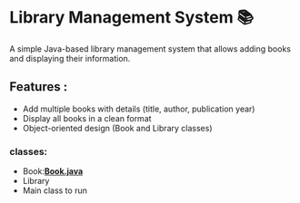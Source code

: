 # Library Management System 📚

A simple Java-based library management system that allows adding books and displaying their information.

## Features :
- Add multiple books with details (title, author, publication year)
- Display all books in a clean format
- Object-oriented design (Book and Library classes)
### classes:
- Book:**[Book.java](src/main/java/library_sys/Book.java)**
- Library
- Main class to run
